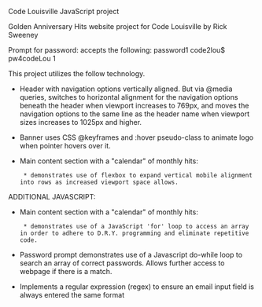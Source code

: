 
Code Louisville JavaScript project

Golden Anniversary Hits website
project for Code Louisville by Rick Sweeney

Prompt for password:  accepts the following:
    password1
    code2lou$
    pw4codeLou
    1

This project utilizes the follow technology.

* Header with navigation options vertically aligned.  But via @media queries, switches to horizontal alignment for the navigation options beneath the header when viewport increases to 769px, and moves the navigation options to the same line as the header name when viewport sizes increases to 1025px and higher.

* Banner uses CSS @keyframes and :hover pseudo-class to animate logo when pointer hovers over it.

* Main content section with a "calendar" of monthly hits:

       * demonstrates use of flexbox to expand vertical mobile alignment into rows as increased viewport space allows.


ADDITIONAL JAVASCRIPT:

* Main content section with a "calendar" of monthly hits:

       * demonstrates use of a JavaScript 'for' loop to access an array in order to adhere to D.R.Y. programming and eliminate repetitive code.

* Password prompt demonstrates use of a Javascript do-while loop to search an array of correct passwords. Allows further access to webpage if there is a match.

* Implements a regular expression (regex) to ensure an email input field is always entered the same format


